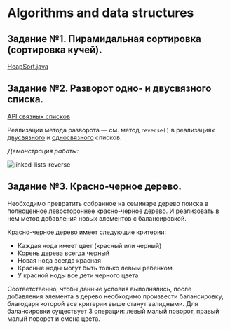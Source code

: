 # Algorithms and data structures

## Задание №1. Пирамидальная сортировка (сортировка кучей).

[HeapSort.java](https://github.com/alexeycoder/algos_and_data_structs/blob/main/src/main/java/edu/alexey/algos/sort/HeapSort.java)

## Задание №2. Разворот одно- и двусвязного списка.

[API связных списков](https://github.com/alexeycoder/algos_and_data_structs/blob/main/src/main/java/edu/alexey/algos/linkedlist/LinkedList.java)

Реализации метода разворота &mdash; см. метод `reverse()` в
реализациях [двусвязного](https://github.com/alexeycoder/algos_and_data_structs/blob/main/src/main/java/edu/alexey/algos/linkedlist/BidirectionalLinkedList.java) и [односвязного](https://github.com/alexeycoder/algos_and_data_structs/blob/main/src/main/java/edu/alexey/algos/linkedlist/UnidirectionalLinkedList.java) списков.

*Демонстрация работы:*

![linked-lists-reverse](https://user-images.githubusercontent.com/109767480/230520191-32f57867-fccc-47fa-9981-0ab32c2ccd7e.png)

## Задание №3. Красно-черное дерево.

Необходимо превратить собранное на семинаре дерево поиска в полноценное левостороннее красно-черное дерево. И реализовать в нем метод добавления новых элементов с балансировкой.

Красно-черное дерево имеет следующие критерии:
* Каждая нода имеет цвет (красный или черный)
* Корень дерева всегда черный
* Новая нода всегда красная
* Красные ноды могут быть только левым ребенком
* У красной ноды все дети черного цвета

Соответственно, чтобы данные условия выполнялись, после добавления элемента в дерево необходимо произвести балансировку, благодаря которой все критерии выше станут валидными. Для балансировки существует 3 операции: левый малый поворот, правый малый поворот и смена цвета.
